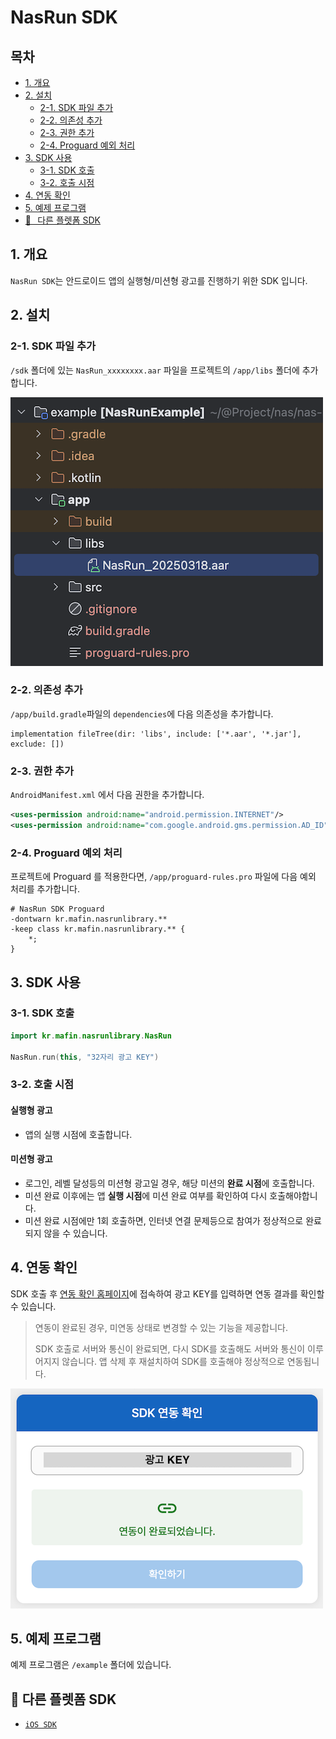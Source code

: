# NasRun SDK

## 목차
- [1. 개요](#1-개요)
- [2. 설치](#2-설치)
  - [2-1. SDK 파일 추가](#2-1-sdk-파일-추가)
  - [2-2. 의존성 추가](#2-2-의존성-추가)
  - [2-3. 권한 추가](#2-3-권한-추가)
  - [2-4. Proguard 예외 처리](#2-4-Proguard-예외-처리)
- [3. SDK 사용](#3-sdk-사용)
  - [3-1. SDK 호출](#3-1-sdk-호출)
  - [3-2. 호출 시점](#3-2-호출-시점)
- [4. 연동 확인](#4-연동-확인)
- [5. 예제 프로그램](#5-예제-프로그램)
- [🔗⠀다른 플렛폼 SDK](#-다른-플렛폼-sdk)

## 1. 개요
`NasRun SDK`는 안드로이드 앱의 실행형/미션형 광고를 진행하기 위한 SDK 입니다.

## 2. 설치

### 2-1. SDK 파일 추가
`/sdk` 폴더에 있는 `NasRun_xxxxxxxx.aar` 파일을 프로젝트의 `/app/libs` 폴더에 추가합니다.

![SDK 파일 추가](img/add_sdk_file.png)

### 2-2. 의존성 추가

`/app/build.gradle`파일의 `dependencies`에 다음 의존성을 추가합니다.

```
implementation fileTree(dir: 'libs', include: ['*.aar', '*.jar'], exclude: [])
```

### 2-3. 권한 추가
`AndroidManifest.xml` 에서 다음 권한을 추가합니다.

```xml
<uses-permission android:name="android.permission.INTERNET"/>
<uses-permission android:name="com.google.android.gms.permission.AD_ID" />
```

### 2-4. Proguard 예외 처리

프로젝트에 Proguard 를 적용한다면, `/app/proguard-rules.pro` 파일에 다음 예외 처리를 추가합니다.

```
# NasRun SDK Proguard
-dontwarn kr.mafin.nasrunlibrary.**
-keep class kr.mafin.nasrunlibrary.** {
    *;
}
```

## 3. SDK 사용

### 3-1. SDK 호출
```kotlin
import kr.mafin.nasrunlibrary.NasRun

NasRun.run(this, "32자리 광고 KEY")
```

### 3-2. 호출 시점

#### 실행형 광고
- 앱의 실행 시점에 호출합니다.

#### 미션형 광고
- 로그인, 레벨 달성등의 미션형 광고일 경우, 해당 미션의 **완료 시점**에 호출합니다.
- 미션 완료 이후에는 앱 **실행 시점**에 미션 완료 여부를 확인하여 다시 호출해야합니다.
- 미션 완료 시점에만 1회 호출하면, 인터넷 연결 문제등으로 참여가 정상적으로 완료되지 않을 수 있습니다.

## 4. 연동 확인

SDK 호출 후 [연동 확인 홈페이지](https://ow.appang.kr/sdk/connected)에 접속하여 광고 KEY를 입력하면 연동 결과를 확인할 수 있습니다.

> 연동이 완료된 경우, 미연동 상태로 변경할 수 있는 기능을 제공합니다.
>
> SDK 호출로 서버와 통신이 완료되면, 다시 SDK를 호출해도 서버와 통신이 이루어지지 않습니다. 앱 삭제 후 재설치하여 SDK를 호출해야 정상적으로 연동됩니다.

![](img/check_connected.png)

## 5. 예제 프로그램
예제 프로그램은 `/example` 폴더에 있습니다.

## 🔗 다른 플렛폼 SDK
- [`iOS SDK`](https://github.com/mafin-global/nas-run-ios)

